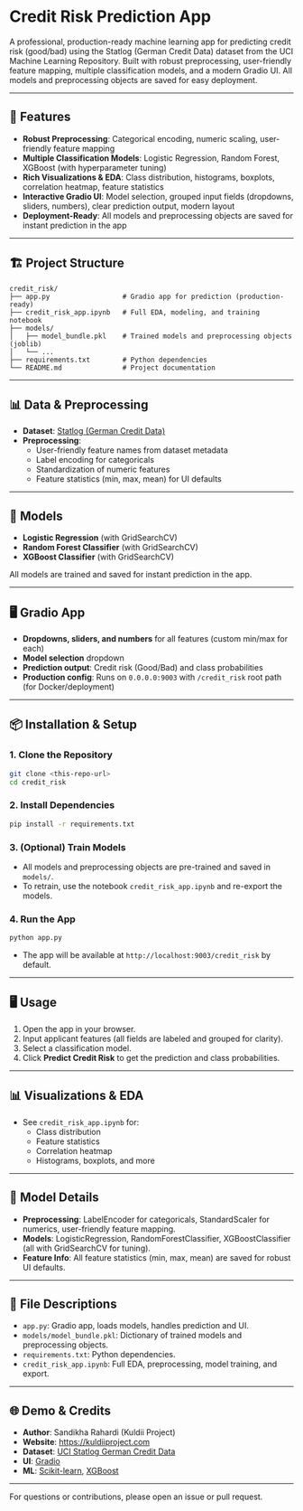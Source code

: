 # Credit Risk Prediction App

A professional, production-ready machine learning app for predicting credit risk (good/bad) using the Statlog (German Credit Data) dataset from the UCI Machine Learning Repository. Built with robust preprocessing, user-friendly feature mapping, multiple classification models, and a modern Gradio UI. All models and preprocessing objects are saved for easy deployment.

---

## 🚀 Features

- **Robust Preprocessing**: Categorical encoding, numeric scaling, user-friendly feature mapping
- **Multiple Classification Models**: Logistic Regression, Random Forest, XGBoost (with hyperparameter tuning)
- **Rich Visualizations & EDA**: Class distribution, histograms, boxplots, correlation heatmap, feature statistics
- **Interactive Gradio UI**: Model selection, grouped input fields (dropdowns, sliders, numbers), clear prediction output, modern layout
- **Deployment-Ready**: All models and preprocessing objects are saved for instant prediction in the app

---

## 🏗️ Project Structure

```
credit_risk/
├── app.py                  # Gradio app for prediction (production-ready)
├── credit_risk_app.ipynb   # Full EDA, modeling, and training notebook
├── models/
│   ├── model_bundle.pkl    # Trained models and preprocessing objects (joblib)
│   └── ...
├── requirements.txt        # Python dependencies
└── README.md               # Project documentation
```

---

## 📊 Data & Preprocessing

- **Dataset**: [Statlog (German Credit Data)](https://archive.ics.uci.edu/dataset/144/statlog+german+credit+data)
- **Preprocessing**:
  - User-friendly feature names from dataset metadata
  - Label encoding for categoricals
  - Standardization of numeric features
  - Feature statistics (min, max, mean) for UI defaults

---

## 🧠 Models

- **Logistic Regression** (with GridSearchCV)
- **Random Forest Classifier** (with GridSearchCV)
- **XGBoost Classifier** (with GridSearchCV)

All models are trained and saved for instant prediction in the app.

---

## 🖥️ Gradio App

- **Dropdowns, sliders, and numbers** for all features (custom min/max for each)
- **Model selection** dropdown
- **Prediction output**: Credit risk (Good/Bad) and class probabilities
- **Production config**: Runs on `0.0.0.0:9003` with `/credit_risk` root path (for Docker/deployment)

---

## 📦 Installation & Setup

### 1. Clone the Repository
```bash
git clone <this-repo-url>
cd credit_risk
```

### 2. Install Dependencies
```bash
pip install -r requirements.txt
```

### 3. (Optional) Train Models
- All models and preprocessing objects are pre-trained and saved in `models/`.
- To retrain, use the notebook `credit_risk_app.ipynb` and re-export the models.

### 4. Run the App
```bash
python app.py
```
- The app will be available at `http://localhost:9003/credit_risk` by default.

---

## 🖥️ Usage

1. Open the app in your browser.
2. Input applicant features (all fields are labeled and grouped for clarity).
3. Select a classification model.
4. Click **Predict Credit Risk** to get the prediction and class probabilities.

---

## 📊 Visualizations & EDA
- See `credit_risk_app.ipynb` for:
  - Class distribution
  - Feature statistics
  - Correlation heatmap
  - Histograms, boxplots, and more

---

## 📝 Model Details
- **Preprocessing**: LabelEncoder for categoricals, StandardScaler for numerics, user-friendly feature mapping.
- **Models**: LogisticRegression, RandomForestClassifier, XGBoostClassifier (all with GridSearchCV for tuning).
- **Feature Info**: All feature statistics (min, max, mean) are saved for robust UI defaults.

---

## 📁 File Descriptions
- `app.py`: Gradio app, loads models, handles prediction and UI.
- `models/model_bundle.pkl`: Dictionary of trained models and preprocessing objects.
- `requirements.txt`: Python dependencies.
- `credit_risk_app.ipynb`: Full EDA, preprocessing, model training, and export.

---

## 🌐 Demo & Credits
- **Author**: Sandikha Rahardi (Kuldii Project)
- **Website**: https://kuldiiproject.com
- **Dataset**: [UCI Statlog German Credit Data](https://archive.ics.uci.edu/dataset/144/statlog+german+credit+data)
- **UI**: [Gradio](https://gradio.app/)
- **ML**: [Scikit-learn](https://scikit-learn.org/), [XGBoost](https://xgboost.readthedocs.io/)

---

For questions or contributions, please open an issue or pull request.
